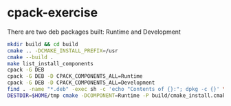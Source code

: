 # cpack-exercise

There are two deb packages built: Runtime and Development

```bash
mkdir build && cd build
cmake .. -DCMAKE_INSTALL_PREFIX=/usr
cmake --build .
make list_install_components
cpack -G DEB
cpack -G DEB -D CPACK_COMPONENTS_ALL=Runtime
cpack -G DEB -D CPACK_COMPONENTS_ALL=Development
find . -name "*.deb" -exec sh -c 'echo "Contents of {}:"; dpkg -c {}' \;
DESTDIR=$HOME/tmp cmake -DCOMPONENT=Runtime -P build/cmake_install.cmake
```
